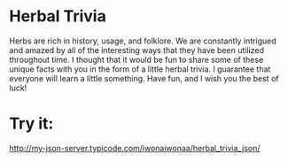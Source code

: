 # Herbal Trivia

Herbs are rich in history, usage, and folklore. We are constantly intrigued and amazed by all of the interesting ways that they have been utilized throughout time. I thought that it would be fun to share some of these unique facts with you in the form of a little herbal trivia. I guarantee that everyone will learn a little something. Have fun, and I wish you the best of luck!

# Try it:
http://my-json-server.typicode.com/iwonaiwonaa/herbal_trivia_json/
